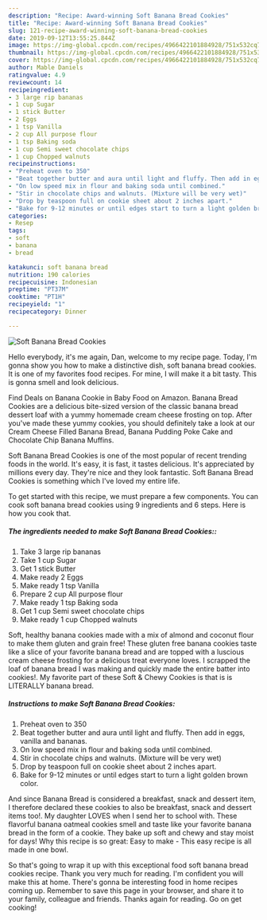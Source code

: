 ```yaml
---
description: "Recipe: Award-winning Soft Banana Bread Cookies"
title: "Recipe: Award-winning Soft Banana Bread Cookies"
slug: 121-recipe-award-winning-soft-banana-bread-cookies
date: 2019-09-12T13:55:25.844Z
image: https://img-global.cpcdn.com/recipes/4966422101884928/751x532cq70/soft-banana-bread-cookies-recipe-main-photo.jpg
thumbnail: https://img-global.cpcdn.com/recipes/4966422101884928/751x532cq70/soft-banana-bread-cookies-recipe-main-photo.jpg
cover: https://img-global.cpcdn.com/recipes/4966422101884928/751x532cq70/soft-banana-bread-cookies-recipe-main-photo.jpg
author: Mable Daniels
ratingvalue: 4.9
reviewcount: 14
recipeingredient:
- 3 large rip bananas
- 1 cup Sugar
- 1 stick Butter
- 2 Eggs
- 1 tsp Vanilla
- 2 cup All purpose flour
- 1 tsp Baking soda
- 1 cup Semi sweet chocolate chips
- 1 cup Chopped walnuts
recipeinstructions:
- "Preheat oven to 350"
- "Beat together butter and aura until light and fluffy. Then add in eggs, vanilla and bananas."
- "On low speed mix in flour and baking soda until combined."
- "Stir in chocolate chips and walnuts. (Mixture will be very wet)"
- "Drop by teaspoon full on cookie sheet about 2 inches apart."
- "Bake for 9-12 minutes or until edges start to turn a light golden brown color."
categories:
- Resep
tags:
- soft
- banana
- bread

katakunci: soft banana bread
nutrition: 190 calories
recipecuisine: Indonesian
preptime: "PT37M"
cooktime: "PT1H"
recipeyield: "1"
recipecategory: Dinner

---
```



![Soft Banana Bread Cookies](https://img-global.cpcdn.com/recipes/4966422101884928/751x532cq70/soft-banana-bread-cookies-recipe-main-photo.jpg)

Hello everybody, it's me again, Dan, welcome to my recipe page. Today, I'm gonna show you how to make a distinctive dish, soft banana bread cookies. It is one of my favorites food recipes. For mine, I will make it a bit tasty. This is gonna smell and look delicious.

Find Deals on Banana Cookie in Baby Food on Amazon. Banana Bread Cookies are a delicious bite-sized version of the classic banana bread dessert loaf with a yummy homemade cream cheese frosting on top. After you&#39;ve made these yummy cookies, you should definitely take a look at our Cream Cheese Filled Banana Bread, Banana Pudding Poke Cake and Chocolate Chip Banana Muffins.

Soft Banana Bread Cookies is one of the most popular of recent trending foods in the world. It's easy, it is fast, it tastes delicious. It's appreciated by millions every day. They're nice and they look fantastic. Soft Banana Bread Cookies is something which I've loved my entire life.


To get started with this recipe, we must prepare a few components. You can cook soft banana bread cookies using 9 ingredients and 6 steps. Here is how you cook that.

##### The ingredients needed to make Soft Banana Bread Cookies::

1. Take 3 large rip bananas
1. Take 1 cup Sugar
1. Get 1 stick Butter
1. Make ready 2 Eggs
1. Make ready 1 tsp Vanilla
1. Prepare 2 cup All purpose flour
1. Make ready 1 tsp Baking soda
1. Get 1 cup Semi sweet chocolate chips
1. Make ready 1 cup Chopped walnuts


Soft, healthy banana cookies made with a mix of almond and coconut flour to make them gluten and grain free! These gluten free banana cookies taste like a slice of your favorite banana bread and are topped with a luscious cream cheese frosting for a delicious treat everyone loves. I scrapped the loaf of banana bread I was making and quickly made the entire batter into cookies!. My favorite part of these Soft &amp; Chewy Cookies is that is is LITERALLY banana bread. 

##### Instructions to make Soft Banana Bread Cookies:

1. Preheat oven to 350
1. Beat together butter and aura until light and fluffy. Then add in eggs, vanilla and bananas.
1. On low speed mix in flour and baking soda until combined.
1. Stir in chocolate chips and walnuts. (Mixture will be very wet)
1. Drop by teaspoon full on cookie sheet about 2 inches apart.
1. Bake for 9-12 minutes or until edges start to turn a light golden brown color.


And since Banana Bread is considered a breakfast, snack and dessert item, I therefore declared these cookies to also be breakfast, snack and dessert items too!. My daughter LOVES when I send her to school with. These flavorful banana oatmeal cookies smell and taste like your favorite banana bread in the form of a cookie. They bake up soft and chewy and stay moist for days! Why this recipe is so great: Easy to make - This easy recipe is all made in one bowl. 

So that's going to wrap it up with this exceptional food soft banana bread cookies recipe. Thank you very much for reading. I'm confident you will make this at home. There's gonna be interesting food in home recipes coming up. Remember to save this page in your browser, and share it to your family, colleague and friends. Thanks again for reading. Go on get cooking!
